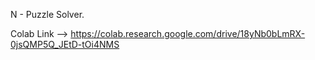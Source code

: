 N - Puzzle Solver.

Colab Link --> https://colab.research.google.com/drive/18yNb0bLmRX-0jsQMP5Q_JEtD-tOi4NMS
